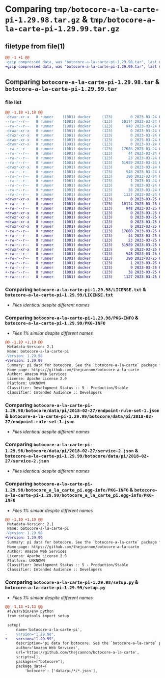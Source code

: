 # Comparing `tmp/botocore-a-la-carte-pi-1.29.98.tar.gz` & `tmp/botocore-a-la-carte-pi-1.29.99.tar.gz`

## filetype from file(1)

```diff
@@ -1 +1 @@
-gzip compressed data, was "botocore-a-la-carte-pi-1.29.98.tar", last modified: Fri Mar 24 01:24:32 2023, max compression
+gzip compressed data, was "botocore-a-la-carte-pi-1.29.99.tar", last modified: Sat Mar 25 01:22:57 2023, max compression
```

## Comparing `botocore-a-la-carte-pi-1.29.98.tar` & `botocore-a-la-carte-pi-1.29.99.tar`

### file list

```diff
@@ -1,18 +1,18 @@
-drwxr-xr-x   0 runner    (1001) docker     (123)        0 2023-03-24 01:24:32.266068 botocore-a-la-carte-pi-1.29.98/
--rw-r--r--   0 runner    (1001) docker     (123)    10174 2023-03-24 01:24:32.000000 botocore-a-la-carte-pi-1.29.98/LICENSE.txt
--rw-r--r--   0 runner    (1001) docker     (123)      948 2023-03-24 01:24:32.266068 botocore-a-la-carte-pi-1.29.98/PKG-INFO
-drwxr-xr-x   0 runner    (1001) docker     (123)        0 2023-03-24 01:24:32.266068 botocore-a-la-carte-pi-1.29.98/botocore/
-drwxr-xr-x   0 runner    (1001) docker     (123)        0 2023-03-24 01:24:32.266068 botocore-a-la-carte-pi-1.29.98/botocore/data/
-drwxr-xr-x   0 runner    (1001) docker     (123)        0 2023-03-24 01:24:32.266068 botocore-a-la-carte-pi-1.29.98/botocore/data/pi/
-drwxr-xr-x   0 runner    (1001) docker     (123)        0 2023-03-24 01:24:32.266068 botocore-a-la-carte-pi-1.29.98/botocore/data/pi/2018-02-27/
--rw-r--r--   0 runner    (1001) docker     (123)    17608 2023-03-24 01:23:57.000000 botocore-a-la-carte-pi-1.29.98/botocore/data/pi/2018-02-27/endpoint-rule-set-1.json
--rw-r--r--   0 runner    (1001) docker     (123)       44 2023-03-24 01:23:57.000000 botocore-a-la-carte-pi-1.29.98/botocore/data/pi/2018-02-27/examples-1.json
--rw-r--r--   0 runner    (1001) docker     (123)       23 2023-03-24 01:23:57.000000 botocore-a-la-carte-pi-1.29.98/botocore/data/pi/2018-02-27/paginators-1.json
--rw-r--r--   0 runner    (1001) docker     (123)    51989 2023-03-24 01:23:57.000000 botocore-a-la-carte-pi-1.29.98/botocore/data/pi/2018-02-27/service-2.json
-drwxr-xr-x   0 runner    (1001) docker     (123)        0 2023-03-24 01:24:32.266068 botocore-a-la-carte-pi-1.29.98/botocore_a_la_carte_pi.egg-info/
--rw-r--r--   0 runner    (1001) docker     (123)      948 2023-03-24 01:24:32.000000 botocore-a-la-carte-pi-1.29.98/botocore_a_la_carte_pi.egg-info/PKG-INFO
--rw-r--r--   0 runner    (1001) docker     (123)      390 2023-03-24 01:24:32.000000 botocore-a-la-carte-pi-1.29.98/botocore_a_la_carte_pi.egg-info/SOURCES.txt
--rw-r--r--   0 runner    (1001) docker     (123)        1 2023-03-24 01:24:32.000000 botocore-a-la-carte-pi-1.29.98/botocore_a_la_carte_pi.egg-info/dependency_links.txt
--rw-r--r--   0 runner    (1001) docker     (123)        9 2023-03-24 01:24:32.000000 botocore-a-la-carte-pi-1.29.98/botocore_a_la_carte_pi.egg-info/top_level.txt
--rw-r--r--   0 runner    (1001) docker     (123)       38 2023-03-24 01:24:32.266068 botocore-a-la-carte-pi-1.29.98/setup.cfg
--rw-r--r--   0 runner    (1001) docker     (123)     1127 2023-03-24 01:24:32.000000 botocore-a-la-carte-pi-1.29.98/setup.py
+drwxr-xr-x   0 runner    (1001) docker     (123)        0 2023-03-25 01:22:57.876455 botocore-a-la-carte-pi-1.29.99/
+-rw-r--r--   0 runner    (1001) docker     (123)    10174 2023-03-25 01:22:57.000000 botocore-a-la-carte-pi-1.29.99/LICENSE.txt
+-rw-r--r--   0 runner    (1001) docker     (123)      948 2023-03-25 01:22:57.876455 botocore-a-la-carte-pi-1.29.99/PKG-INFO
+drwxr-xr-x   0 runner    (1001) docker     (123)        0 2023-03-25 01:22:57.876455 botocore-a-la-carte-pi-1.29.99/botocore/
+drwxr-xr-x   0 runner    (1001) docker     (123)        0 2023-03-25 01:22:57.876455 botocore-a-la-carte-pi-1.29.99/botocore/data/
+drwxr-xr-x   0 runner    (1001) docker     (123)        0 2023-03-25 01:22:57.876455 botocore-a-la-carte-pi-1.29.99/botocore/data/pi/
+drwxr-xr-x   0 runner    (1001) docker     (123)        0 2023-03-25 01:22:57.876455 botocore-a-la-carte-pi-1.29.99/botocore/data/pi/2018-02-27/
+-rw-r--r--   0 runner    (1001) docker     (123)    17608 2023-03-25 01:22:12.000000 botocore-a-la-carte-pi-1.29.99/botocore/data/pi/2018-02-27/endpoint-rule-set-1.json
+-rw-r--r--   0 runner    (1001) docker     (123)       44 2023-03-25 01:22:12.000000 botocore-a-la-carte-pi-1.29.99/botocore/data/pi/2018-02-27/examples-1.json
+-rw-r--r--   0 runner    (1001) docker     (123)       23 2023-03-25 01:22:12.000000 botocore-a-la-carte-pi-1.29.99/botocore/data/pi/2018-02-27/paginators-1.json
+-rw-r--r--   0 runner    (1001) docker     (123)    51989 2023-03-25 01:22:12.000000 botocore-a-la-carte-pi-1.29.99/botocore/data/pi/2018-02-27/service-2.json
+drwxr-xr-x   0 runner    (1001) docker     (123)        0 2023-03-25 01:22:57.876455 botocore-a-la-carte-pi-1.29.99/botocore_a_la_carte_pi.egg-info/
+-rw-r--r--   0 runner    (1001) docker     (123)      948 2023-03-25 01:22:57.000000 botocore-a-la-carte-pi-1.29.99/botocore_a_la_carte_pi.egg-info/PKG-INFO
+-rw-r--r--   0 runner    (1001) docker     (123)      390 2023-03-25 01:22:57.000000 botocore-a-la-carte-pi-1.29.99/botocore_a_la_carte_pi.egg-info/SOURCES.txt
+-rw-r--r--   0 runner    (1001) docker     (123)        1 2023-03-25 01:22:57.000000 botocore-a-la-carte-pi-1.29.99/botocore_a_la_carte_pi.egg-info/dependency_links.txt
+-rw-r--r--   0 runner    (1001) docker     (123)        9 2023-03-25 01:22:57.000000 botocore-a-la-carte-pi-1.29.99/botocore_a_la_carte_pi.egg-info/top_level.txt
+-rw-r--r--   0 runner    (1001) docker     (123)       38 2023-03-25 01:22:57.880455 botocore-a-la-carte-pi-1.29.99/setup.cfg
+-rw-r--r--   0 runner    (1001) docker     (123)     1127 2023-03-25 01:22:57.000000 botocore-a-la-carte-pi-1.29.99/setup.py
```

### Comparing `botocore-a-la-carte-pi-1.29.98/LICENSE.txt` & `botocore-a-la-carte-pi-1.29.99/LICENSE.txt`

 * *Files identical despite different names*

### Comparing `botocore-a-la-carte-pi-1.29.98/PKG-INFO` & `botocore-a-la-carte-pi-1.29.99/PKG-INFO`

 * *Files 1% similar despite different names*

```diff
@@ -1,10 +1,10 @@
 Metadata-Version: 2.1
 Name: botocore-a-la-carte-pi
-Version: 1.29.98
+Version: 1.29.99
 Summary: pi data for botocore. See the `botocore-a-la-carte` package for more info.
 Home-page: https://github.com/thejcannon/botocore-a-la-carte
 Author: Amazon Web Services
 License: Apache License 2.0
 Platform: UNKNOWN
 Classifier: Development Status :: 5 - Production/Stable
 Classifier: Intended Audience :: Developers
```

### Comparing `botocore-a-la-carte-pi-1.29.98/botocore/data/pi/2018-02-27/endpoint-rule-set-1.json` & `botocore-a-la-carte-pi-1.29.99/botocore/data/pi/2018-02-27/endpoint-rule-set-1.json`

 * *Files identical despite different names*

### Comparing `botocore-a-la-carte-pi-1.29.98/botocore/data/pi/2018-02-27/service-2.json` & `botocore-a-la-carte-pi-1.29.99/botocore/data/pi/2018-02-27/service-2.json`

 * *Files identical despite different names*

### Comparing `botocore-a-la-carte-pi-1.29.98/botocore_a_la_carte_pi.egg-info/PKG-INFO` & `botocore-a-la-carte-pi-1.29.99/botocore_a_la_carte_pi.egg-info/PKG-INFO`

 * *Files 1% similar despite different names*

```diff
@@ -1,10 +1,10 @@
 Metadata-Version: 2.1
 Name: botocore-a-la-carte-pi
-Version: 1.29.98
+Version: 1.29.99
 Summary: pi data for botocore. See the `botocore-a-la-carte` package for more info.
 Home-page: https://github.com/thejcannon/botocore-a-la-carte
 Author: Amazon Web Services
 License: Apache License 2.0
 Platform: UNKNOWN
 Classifier: Development Status :: 5 - Production/Stable
 Classifier: Intended Audience :: Developers
```

### Comparing `botocore-a-la-carte-pi-1.29.98/setup.py` & `botocore-a-la-carte-pi-1.29.99/setup.py`

 * *Files 1% similar despite different names*

```diff
@@ -1,13 +1,13 @@
 #!/usr/bin/env python
 from setuptools import setup
 
 setup(
     name='botocore-a-la-carte-pi',
-    version="1.29.98",
+    version="1.29.99",
     description='pi data for botocore. See the `botocore-a-la-carte` package for more info.',
     author='Amazon Web Services',
     url='https://github.com/thejcannon/botocore-a-la-carte',
     scripts=[],
     packages=["botocore"],
     package_data={
         'botocore': ['data/pi/*/*.json'],
```


